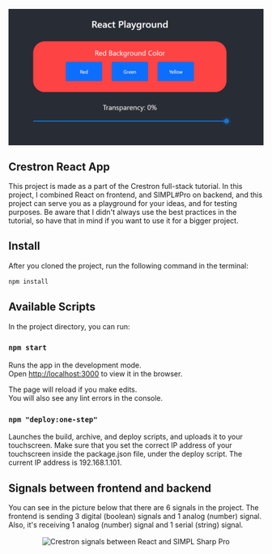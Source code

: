 <p align="center">
  <img src="./img/frontend.png" width="800px" align="center" alt="Crestron React Final UI"></img>
</p>

## Crestron React App

This project is made as a part of the Crestron full-stack tutorial.
In this project, I combined React on frontend, and SIMPL#Pro on backend, and this project can serve you as a playground for your ideas, and for testing purposes. 
Be aware that I didn't always use the best practices in the tutorial, so have that in mind if you want to use it for a bigger project.

## Install

After you cloned the project, run the following command in the terminal:

```bash
npm install
````

## Available Scripts

In the project directory, you can run:

### `npm start`

Runs the app in the development mode.\
Open [http://localhost:3000](http://localhost:3000) to view it in the browser.

The page will reload if you make edits.\
You will also see any lint errors in the console.

### `npm "deploy:one-step"`

Launches the build, archive, and deploy scripts, and uploads it to your touchscreen. Make sure that you set the correct IP address of your touchscreen inside the package.json file, under the deploy script. The current IP address is 192.168.1.101.

## Signals between frontend and backend

You can see in the picture below that there are 6 signals in the project. The frontend is sending 3 digital (boolean) signals and 1 analog (number) signal. Also, it's receiving 1 analog (number) signal and 1 serial (string) signal.

<p align="center">
  <img src="./img/signals.jpg" width="800px" align="center" alt="Crestron signals between React and SIMPL Sharp Pro"></img>
</p>
